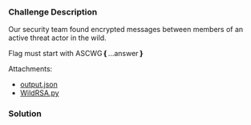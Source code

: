 ### Challenge Description

Our security team found encrypted messages between members of an active threat actor in the wild.

Flag must start with ASCWG❴...answer❵

Attachments:

- [output.json](attachments/rsa-in-the-wild/player/output.json)
- [WildRSA.py](attachments/rsa-in-the-wild/player/WildRSA.py)

### Solution


